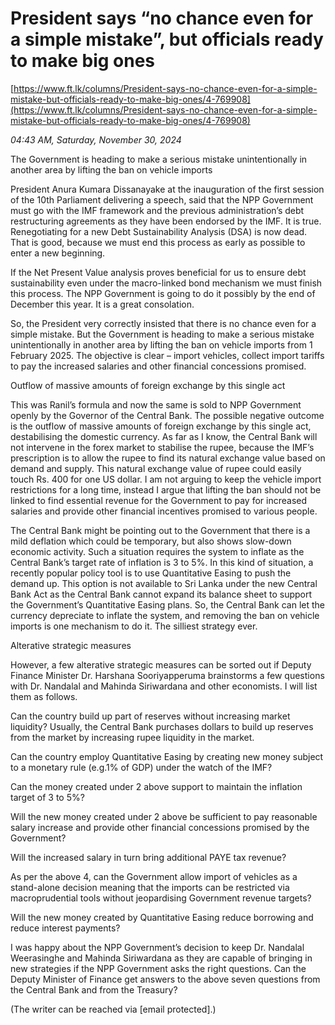 # President says “no chance even for a simple mistake”, but officials ready to make big ones

[https://www.ft.lk/columns/President-says-no-chance-even-for-a-simple-mistake-but-officials-ready-to-make-big-ones/4-769908](https://www.ft.lk/columns/President-says-no-chance-even-for-a-simple-mistake-but-officials-ready-to-make-big-ones/4-769908)

*04:43 AM, Saturday, November 30, 2024*

The Government is heading to make a serious mistake unintentionally in another area by lifting the ban on vehicle imports

President Anura Kumara Dissanayake at the inauguration of the first session of the 10th Parliament delivering a speech, said that the NPP Government must go with the IMF framework and the previous administration’s debt restructuring agreements as they have been endorsed by the IMF. It is true. Renegotiating for a new Debt Sustainability Analysis (DSA) is now dead. That is good, because we must end this process as early as possible to enter a new beginning.

If the Net Present Value analysis proves beneficial for us to ensure debt sustainability even under the macro-linked bond mechanism we must finish this process. The NPP Government is going to do it possibly by the end of December this year. It is a great consolation.

So, the President very correctly insisted that there is no chance even for a simple mistake. But the Government is heading to make a serious mistake unintentionally in another area by lifting the ban on vehicle imports from 1 February 2025. The objective is clear – import vehicles, collect import tariffs to pay the increased salaries and other financial concessions promised.

Outflow of massive amounts of foreign exchange by this single act

This was Ranil’s formula and now the same is sold to NPP Government openly by the Governor of the Central Bank. The possible negative outcome is the outflow of massive amounts of foreign exchange by this single act, destabilising the domestic currency. As far as I know, the Central Bank will not intervene in the forex market to stabilise the rupee, because the IMF’s prescription is to allow the rupee to find its natural exchange value based on demand and supply. This natural exchange value of rupee could easily touch Rs. 400 for one US dollar. I am not arguing to keep the vehicle import restrictions for a long time, instead I argue that lifting the ban should not be linked to find essential revenue for the Government to pay for increased salaries and provide other financial incentives promised to various people.

The Central Bank might be pointing out to the Government that there is a mild deflation which could be temporary, but also shows slow-down economic activity. Such a situation requires the system to inflate as the Central Bank’s target rate of inflation is 3 to 5%. In this kind of situation, a recently popular policy tool is to use Quantitative Easing to push the demand up. This option is not available to Sri Lanka under the new Central Bank Act as the Central Bank cannot expand its balance sheet to support the Government’s Quantitative Easing plans. So, the Central Bank can let the currency depreciate to inflate the system, and removing the ban on vehicle imports is one mechanism to do it. The silliest strategy ever.

Alterative strategic measures

However, a few alterative strategic measures can be sorted out if Deputy Finance Minister Dr. Harshana Sooriyapperuma brainstorms a few questions with Dr. Nandalal and Mahinda Siriwardana and other economists. I will list them as follows.

Can the country build up part of reserves without increasing market liquidity? Usually, the Central Bank purchases dollars to build up reserves from the market by increasing rupee liquidity in the market.

Can the country employ Quantitative Easing by creating new money subject to a monetary rule (e.g.1% of GDP) under the watch of the IMF?

Can the money created under 2 above support to maintain the inflation target of 3 to 5%?

Will the new money created under 2 above be sufficient to pay reasonable salary increase and provide other financial concessions promised by the Government?

Will the increased salary in turn bring additional PAYE tax revenue?

As per the above 4, can the Government allow import of vehicles as a stand-alone decision meaning that the imports can be restricted via macroprudential tools without jeopardising Government revenue targets?

Will the new money created by Quantitative Easing reduce borrowing and reduce interest payments?

I was happy about the NPP Government’s decision to keep Dr. Nandalal Weerasinghe and Mahinda Siriwardana as they are capable of bringing in new strategies if the NPP Government asks the right questions. Can the Deputy Minister of Finance get answers to the above seven questions from the Central Bank and from the Treasury?

(The writer can be reached via [email protected].)

